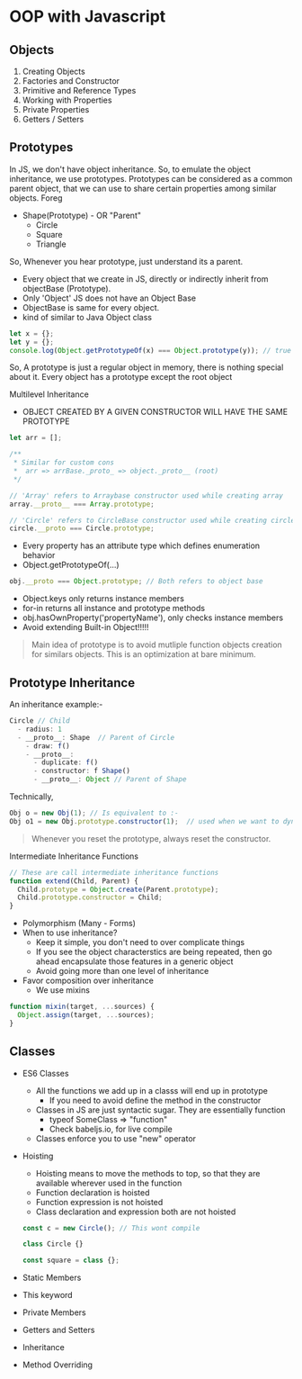# OOP with Javascript

## Objects

1. Creating Objects
2. Factories and Constructor
3. Primitive and Reference Types
4. Working with Properties
5. Private Properties
6. Getters / Setters

## Prototypes

In JS, we don't have object inheritance. So, to emulate the object inheritance, we use prototypes.
Prototypes can be considered as a common parent object, that we can use to share certain properties
among similar objects. Foreg

- Shape(Prototype) - OR "Parent"
  - Circle
  - Square
  - Triangle

So, Whenever you hear prototype, just understand its a parent.

- Every object that we create in JS, directly or indirectly inherit from objectBase (Prototype).
- Only 'Object' JS does not have an Object Base
- ObjectBase is same for every object.
- kind of similar to Java Object class

```javascript
let x = {};
let y = {};
console.log(Object.getPrototypeOf(x) === Object.prototype(y)); // true
```

So, A prototype is just a regular object in memory, there is nothing special about it. Every object has a prototype except the root object

Multilevel Inheritance

- OBJECT CREATED BY A GIVEN CONSTRUCTOR WILL HAVE THE SAME PROTOTYPE

```javascript
let arr = [];

/**
 * Similar for custom cons
 *  arr => arrBase._proto_ => object._proto__ (root)
 */

// 'Array' refers to Arraybase constructor used while creating array
array.__proto__ === Array.prototype;

// 'Circle' refers to CircleBase constructor used while creating circle
circle.__proto === Circle.prototype;
```

- Every property has an attribute type which defines enumeration behavior
- Object.getPrototypeOf(...)

```javascript
obj.__proto === Object.prototype; // Both refers to object base
```

- Object.keys only returns instance members
- for-in returns all instance and prototype methods
- obj.hasOwnProperty('propertyName'), only checks instance members
- Avoid extending Built-in Object!!!!!

> Main idea of prototype is to avoid mutliple function objects creation for similars objects. This is an optimization at bare minimum.

## Prototype Inheritance

An inheritance example:-

```javascript
Circle // Child
  - radius: 1
  - __proto__: Shape  // Parent of Circle
    - draw: f()
    - __proto__:
      - duplicate: f()
      - constructor: f Shape()
      - __proto__: Object // Parent of Shape

```

Technically,

```javascript
Obj o = new Obj(1); // Is equivalent to :-
Obj o1 = new Obj.prototype.constructor(1);  // used when we want to dynamically create an object
```

> Whenever you reset the prototype, always reset the constructor.

Intermediate Inheritance Functions

```javascript
// These are call intermediate inheritance functions
function extend(Child, Parent) {
  Child.prototype = Object.create(Parent.prototype);
  Child.prototype.constructor = Child;
}
```

- Polymorphism (Many - Forms)
- When to use inheritance?
  - Keep it simple, you don't need to over complicate things
  - If you see the object characterstics are being repeated, then go ahead encapsulate those features in a generic object
  - Avoid going more than one level of inheritance
- Favor composition over inheritance
  - We use mixins

```javascript
function mixin(target, ...sources) {
  Object.assign(target, ...sources);
}
```

## Classes

- ES6 Classes

  - All the functions we add up in a classs will end up in prototype
    - If you need to avoid define the method in the constructor
  - Classes in JS are just syntactic sugar. They are essentially function
    - typeof SomeClass => "function"
    - Check babeljs.io, for live compile
  - Classes enforce you to use "new" operator

- Hoisting

  - Hoisting means to move the methods to top, so that they are available wherever used in the function
  - Function declaration is hoisted
  - Function expression is not hoisted
  - Class declaration and expression both are not hoisted

  ```javascript
  const c = new Circle(); // This wont compile

  class Circle {}

  const square = class {};
  ```

- Static Members
- This keyword
- Private Members
- Getters and Setters
- Inheritance
- Method Overriding
